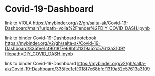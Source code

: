 # Covid-19-Dashboard
link to VIOLA 
https://mybinder.org/v2/gh/salta-ak/Covid-19-Dashboard/main?urlpath=voila%2Frender%2FDIY_COVID_DASH.ipynb

link to binder Covid-19-Dashboard notebook 
https://mybinder.org/v2/gh/salta-ak/Covid-19-Dashboard/335fee1cf9018f7e68bfcf1319a52c57613a3109?filepath=DIY_COVID_DASH.ipynb

link to binder Covid-19-Dashboard
https://mybinder.org/v2/gh/salta-ak/Covid-19-Dashboard/335fee1cf9018f7e68bfcf1319a52c57613a3109

